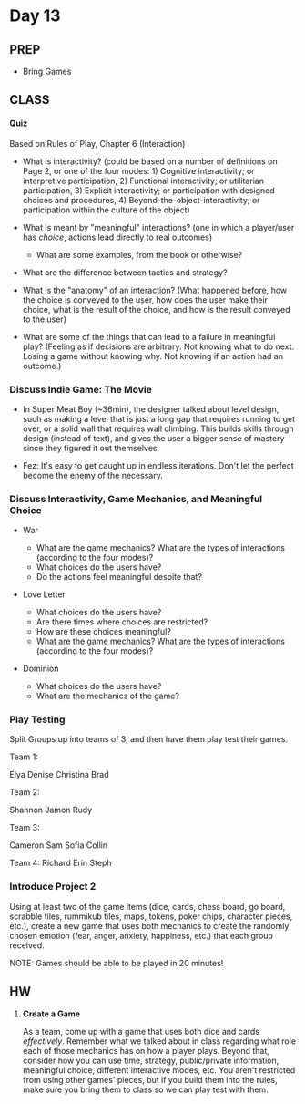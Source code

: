 Day 13
=======================================



PREP
---------------------------------------
- Bring Games



CLASS
---------------------------------------

#### Quiz
Based on Rules of Play, Chapter 6 (Interaction)
- What is interactivity? (could be based on a number of definitions on Page 2, or one of the four modes: 1) Cognitive interactivity; or interpretive participation, 2) Functional interactivity; or utilitarian participation, 3) Explicit interactivity; or participation with designed choices and procedures, 4) Beyond-the-object-interactivity; or participation within the culture of the object)

- What is meant by "meaningful" interactions? (one in which a player/user has *choice*, actions lead directly to real outcomes)
	- What are some examples, from the book or otherwise?

- What are the difference between tactics and strategy?


- What is the "anatomy" of an interaction? (What happened before, how the choice is conveyed to the user, how does the user make their choice, what is the result of the choice, and how is the result conveyed to the user)

- What are some of the things that can lead to a failure in meaningful play? (Feeling as if decisions are arbitrary. Not knowing what to do next. Losing a game without knowing why. Not knowing if an action had an outcome.)



### Discuss Indie Game: The Movie

- In Super Meat Boy (~36min), the designer talked about level design, such as making a level that is just a long gap that requires running to get over, or a solid wall that requires wall climbing. This builds skills through design (instead of text), and gives the user a bigger sense of mastery since they figured it out themselves.

- Fez: It's easy to get caught up in endless iterations. Don't let the perfect become the enemy of the necessary.




### Discuss Interactivity, Game Mechanics, and Meaningful Choice


- War
	- What are the game mechanics? What are the types of interactions (according to the four modes)?
	- What choices do the users have?
	- Do the actions feel meaningful despite that?

- Love Letter
	- What choices do the users have?
	- Are there times where choices are restricted?
	- How are these choices meaningful?
	- What are the game mechanics? What are the types of interactions (according to the four modes)?

- Dominion
	- What choices do the users have?
	- What are the mechanics of the game?



### Play Testing
Split Groups up into teams of 3, and then have them play test their games.


Team 1: 

Elya
Denise
Christina
Brad



Team 2: 

Shannon
Jamon
Rudy


Team 3: 

Cameron
Sam
Sofia
Collin


Team 4: 
Richard
Erin
Steph




### Introduce Project 2

Using at least two of the game items (dice, cards, chess board, go board, scrabble tiles, rummikub tiles, maps, tokens, poker chips, character pieces, etc.), create a new game that uses both mechanics to create the randomly chosen emotion (fear, anger, anxiety, happiness, etc.) that each group received.

NOTE: Games should be able to be played in 20 minutes!






HW
---------------------------------------

1. **Create a Game**

	As a team, come up with a game that uses both dice and cards *effectively*. Remember what we talked about in class regarding what role each of those mechanics has on how a player plays. Beyond that, consider how you can use time, strategy, public/private information, meaningful choice, different interactive modes, etc. You aren't restricted from using other games' pieces, but if you build them into the rules, make sure you bring them to class so we can play test with them.






	